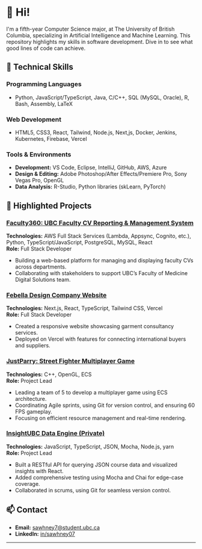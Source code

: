 # 👋 Hi!

I'm a fifth-year Computer Science major, at The University of British Columbia, specializing in Artificial Intelligence and Machine Learning. This repository highlights my skills in software development. Dive in to see what good lines of code can achieve.

## 🚀 Technical Skills

### Programming Languages
- Python, JavaScript/TypeScript, Java, C/C++, SQL (MySQL, Oracle), R, Bash, Assembly, LaTeX

### Web Development
- HTML5, CSS3, React, Tailwind, Node.js, Next,js, Docker, Jenkins, Kubernetes, Firebase, Vercel

### Tools & Environments
- **Development:** VS Code, Eclipse, IntelliJ, GitHub, AWS, Azure
- **Design & Editing:** Adobe Photoshop/After Effects/Premiere Pro, Sony Vegas Pro, OpenGL
- **Data Analysis:** R-Studio, Python libraries (skLearn, PyTorch)

## 🌟 Highlighted Projects

### [Faculty360: UBC Faculty CV Reporting & Management System](https://github.com/fomdsadmin/FacultyCV)
**Technologies:** AWS Full Stack Services (Lambda, Appsync, Cognito, etc.), Python, TypeScript/JavaScript, PostgreSQL, MySQL, React  
**Role:** Full Stack Developer

- Building a web-based platform for managing and displaying faculty CVs across departments.
- Collaborating with stakeholders to support UBC’s Faculty of Medicine Digital Solutions team.

### [Febella Design Company Website](https://febelladesign.com)
**Technologies:** Next.js, React, TypeScript, Tailwind CSS, Vercel  
**Role:** Full Stack Developer 

- Created a responsive website showcasing garment consultancy services.
- Deployed on Vercel with features for connecting international buyers and suppliers.

### [JustParry: Street Fighter Multiplayer Game](https://github.com/sawhney07/JustParry)
**Technologies:** C++, OpenGL, ECS  
**Role:** Project Lead  

- Leading a team of 5 to develop a multiplayer game using ECS architecture.
- Coordinating Agile sprints, using Git for version control, and ensuring 60 FPS gameplay.
- Focusing on efficient resource management and real-time rendering.

### [InsightUBC Data Engine (Private)]()
**Technologies:** JavaScript, TypeScript, JSON, Mocha, Node.js, yarn  
**Role:** Project Lead  

- Built a RESTful API for querying JSON course data and visualized insights with React.
- Added comprehensive testing using Mocha and Chai for edge-case coverage.
- Collaborated in scrums, using Git for seamless version control.
  

## 📫 Contact

- **Email:** sawhney7@student.ubc.ca  
- **LinkedIn:** [in/sawhney07](https://www.linkedin.com/in/sawhney07/)

---

